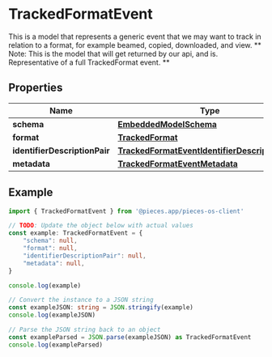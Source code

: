 
# TrackedFormatEvent

This is a model that represents a generic event that we may want to track in relation to a format, for example beamed, copied, downloaded, and view. ** Note: This is the model that will get returned by our api, and is. Representative of a full TrackedFormat event. **

## Properties

Name | Type
------------ | -------------
**schema** | [**EmbeddedModelSchema**](EmbeddedModelSchema)
**format** | [**TrackedFormat**](TrackedFormat)
**identifierDescriptionPair** | [**TrackedFormatEventIdentifierDescriptionPairs**](TrackedFormatEventIdentifierDescriptionPairs)
**metadata** | [**TrackedFormatEventMetadata**](TrackedFormatEventMetadata)

## Example

```typescript
import { TrackedFormatEvent } from '@pieces.app/pieces-os-client'

// TODO: Update the object below with actual values
const example: TrackedFormatEvent = {
    "schema": null,
    "format": null,
    "identifierDescriptionPair": null,
    "metadata": null,
}

console.log(example)

// Convert the instance to a JSON string
const exampleJSON: string = JSON.stringify(example)
console.log(exampleJSON)

// Parse the JSON string back to an object
const exampleParsed = JSON.parse(exampleJSON) as TrackedFormatEvent
console.log(exampleParsed)
```



